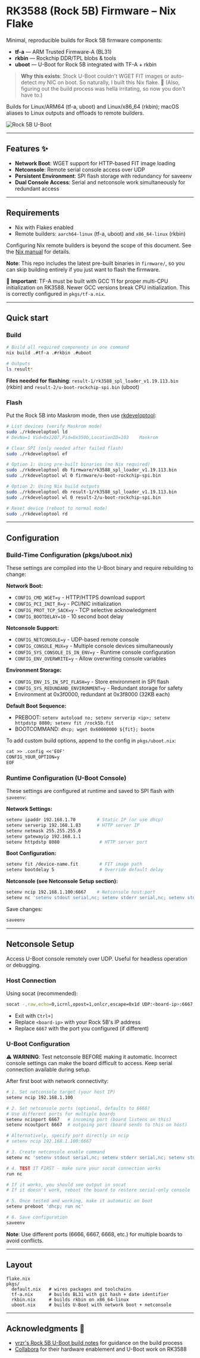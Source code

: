 # RK3588 (Rock 5B) Firmware – Nix Flake

Minimal, reproducible builds for Rock 5B firmware components:

* **tf-a** — ARM Trusted Firmware-A (BL31)
* **rkbin** — Rockchip DDR/TPL blobs & tools
* **uboot** — U-Boot for Rock 5B integrated with TF-A + rkbin

> **Why this exists**: Stock U-Boot couldn't WGET FIT images or auto-detect my NIC on boot. So naturally, I built this Nix flake. 🚀 (Also, figuring out the build process was hella irritating, so now you don't have to.)

Builds for Linux/ARM64 (tf-a, uboot) and Linux/x86_64 (rkbin); macOS aliases to Linux outputs and offloads to remote builders.

![Rock 5B U-Boot](rock5b-uboot.png)

---

## Features ✨

* **Network Boot**: WGET support for HTTP-based FIT image loading
* **Netconsole**: Remote serial console access over UDP
* **Persistent Environment**: SPI flash storage with redundancy for saveenv
* **Dual Console Access**: Serial and netconsole work simultaneously for redundant access

---

## Requirements

* Nix with Flakes enabled
* Remote builders: `aarch64-linux` (tf-a, uboot) and `x86_64-linux` (rkbin)

Configuring Nix remote builders is beyond the scope of this document. See the [Nix manual](https://nixos.org/manual/nix/stable/advanced-topics/distributed-builds.html) for details.

**Note**: This repo includes the latest pre-built binaries in `firmware/`, so you can skip building entirely if you just want to flash the firmware.

📌 **Important**: TF-A must be built with GCC 11 for proper multi-CPU initialization on RK3588. Newer GCC versions break CPU initialization. This is correctly configured in `pkgs/tf-a.nix`.

---

## Quick start

### Build

```bash
# Build all required components in one command
nix build .#tf-a .#rkbin .#uboot

# Outputs
ls result*
```

**Files needed for flashing**: `result-1/rk3588_spl_loader_v1.19.113.bin` (rkbin) and `result-2/u-boot-rockchip-spi.bin` (uboot)

### Flash

Put the Rock 5B into Maskrom mode, then use [rkdeveloptool](https://github.com/rockchip-linux/rkdeveloptool):

```bash
# List devices (verify Maskrom mode)
sudo ./rkdeveloptool ld
# DevNo=1 Vid=0x2207,Pid=0x350b,LocationID=103    Maskrom

# Clear SPI (only needed after failed flash)
sudo ./rkdeveloptool ef

# Option 1: Using pre-built binaries (no Nix required)
sudo ./rkdeveloptool db firmware/rk3588_spl_loader_v1.19.113.bin
sudo ./rkdeveloptool wl 0 firmware/u-boot-rockchip-spi.bin

# Option 2: Using Nix build outputs
sudo ./rkdeveloptool db result-1/rk3588_spl_loader_v1.19.113.bin
sudo ./rkdeveloptool wl 0 result-2/u-boot-rockchip-spi.bin

# Reset device (reboot to normal mode)
sudo ./rkdeveloptool rd
```

---

## Configuration

### Build-Time Configuration (pkgs/uboot.nix)

These settings are compiled into the U-Boot binary and require rebuilding to change:

**Network Boot:**
- `CONFIG_CMD_WGET=y` - HTTP/HTTPS download support
- `CONFIG_PCI_INIT_R=y` - PCI/NIC initialization
- `CONFIG_PROT_TCP_SACK=y` - TCP selective acknowledgment
- `CONFIG_BOOTDELAY=10` - 10 second boot delay

**Netconsole Support:**
- `CONFIG_NETCONSOLE=y` - UDP-based remote console
- `CONFIG_CONSOLE_MUX=y` - Multiple console devices simultaneously
- `CONFIG_SYS_CONSOLE_IS_IN_ENV=y` - Runtime console configuration
- `CONFIG_ENV_OVERWRITE=y` - Allow overwriting console variables

**Environment Storage:**
- `CONFIG_ENV_IS_IN_SPI_FLASH=y` - Store environment in SPI flash
- `CONFIG_SYS_REDUNDAND_ENVIRONMENT=y` - Redundant storage for safety
- Environment at 0x3f0000, redundant at 0x3f8000 (32KB each)

**Default Boot Sequence:**
- PREBOOT: `setenv autoload no; setenv serverip <ip>; setenv httpdstp 8080; setenv fit /rock5b.fit`
- BOOTCOMMAND: `dhcp; wget 0x60000000 ${fit}; bootm`

To add custom build options, append to the config in `pkgs/uboot.nix`:

```nix
cat >> .config <<'EOF'
CONFIG_YOUR_OPTION=y
EOF
```

### Runtime Configuration (U-Boot Console)

These settings are configured at runtime and saved to SPI flash with `saveenv`:

**Network Settings:**
```bash
setenv ipaddr 192.168.1.70        # Static IP (or use dhcp)
setenv serverip 192.168.1.83      # HTTP server IP
setenv netmask 255.255.255.0
setenv gatewayip 192.168.1.1
setenv httpdstp 8080               # HTTP server port
```

**Boot Configuration:**
```bash
setenv fit /device-name.fit        # FIT image path
setenv bootdelay 5                 # Override default delay
```

**Netconsole (see Netconsole Setup section):**
```bash
setenv ncip 192.168.1.100:6667    # Netconsole host:port
setenv nc 'setenv stdout serial,nc; setenv stderr serial,nc; setenv stdin serial,nc'
```

Save changes:
```bash
saveenv
```

---

## Netconsole Setup

Access U-Boot console remotely over UDP. Useful for headless operation or debugging.

### Host Connection

Using socat (recommended):
```bash
socat -,raw,echo=0,icrnl,opost=1,onlcr,escape=0x1d UDP:<board-ip>:6667,bind=:6667
```
- Exit with `Ctrl+]`
- Replace `<board-ip>` with your Rock 5B's IP address
- Replace `6667` with the port you configured (if different)

### U-Boot Configuration

⚠️ **WARNING**: Test netconsole BEFORE making it automatic. Incorrect console settings can make the board difficult to access. Keep serial connection available during setup.

After first boot with network connectivity:

```bash
# 1. Set netconsole target (your host IP)
setenv ncip 192.168.1.100

# 2. Set netconsole ports (optional, defaults to 6666)
# Use different ports for multiple boards
setenv ncinport 6667   # incoming port (board listens on this)
setenv ncoutport 6667  # outgoing port (board sends to this on host)

# Alternatively, specify port directly in ncip
# setenv ncip 192.168.1.100:6667

# 3. Create netconsole enable command
setenv nc 'setenv stdout serial,nc; setenv stderr serial,nc; setenv stdin serial,nc'

# 4. TEST IT FIRST - make sure your socat connection works
run nc

# If it works, you should see output in socat
# If it doesn't work, reboot the board to restore serial-only console

# 5. Once tested and working, make it automatic on boot
setenv preboot 'dhcp; run nc'

# 6. Save configuration
saveenv
```

**Note**: Use different ports (6666, 6667, 6668, etc.) for multiple boards to avoid conflicts.

---

## Layout

```
flake.nix
pkgs/
  default.nix   # wires packages and toolchains
  tf-a.nix      # builds BL31 with git hash + date identifier
  rkbin.nix     # builds rkbin on x86_64-linux
  uboot.nix     # builds U-Boot with network boot + netconsole
```

---

## Acknowledgments 🙏

* [yrzr's Rock 5B U-Boot build notes](https://yrzr.github.io/notes-build-uboot-for-rock5b/#fn:6) for guidance on the build process
* [Collabora](https://www.collabora.com/) for their hardware enablement and U-Boot work on RK3588
